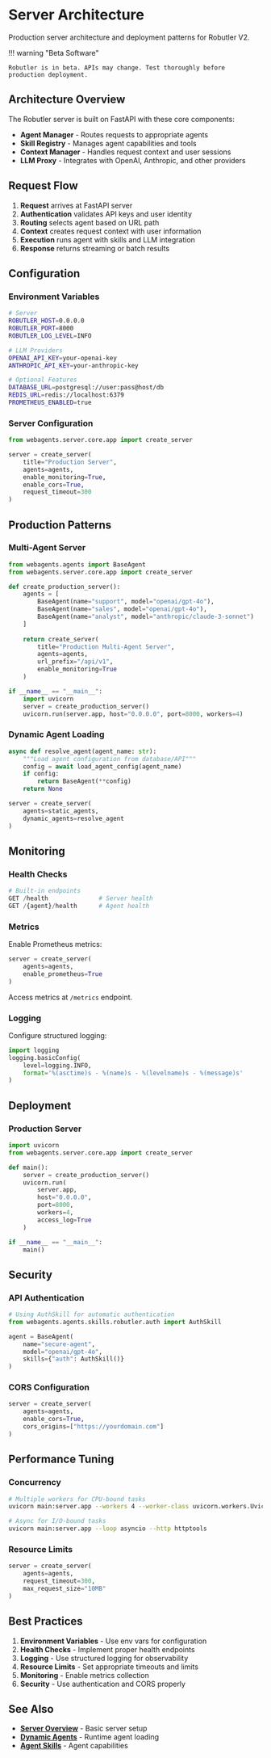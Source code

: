 # Server Architecture

Production server architecture and deployment patterns for Robutler V2.

!!! warning "Beta Software"

    Robutler is in beta. APIs may change. Test thoroughly before production deployment.

## Architecture Overview

The Robutler server is built on FastAPI with these core components:

- **Agent Manager** - Routes requests to appropriate agents
- **Skill Registry** - Manages agent capabilities and tools
- **Context Manager** - Handles request context and user sessions
- **LLM Proxy** - Integrates with OpenAI, Anthropic, and other providers

## Request Flow

1. **Request** arrives at FastAPI server
2. **Authentication** validates API keys and user identity
3. **Routing** selects agent based on URL path
4. **Context** creates request context with user information
5. **Execution** runs agent with skills and LLM integration
6. **Response** returns streaming or batch results

## Configuration

### Environment Variables

```bash
# Server
ROBUTLER_HOST=0.0.0.0
ROBUTLER_PORT=8000
ROBUTLER_LOG_LEVEL=INFO

# LLM Providers
OPENAI_API_KEY=your-openai-key
ANTHROPIC_API_KEY=your-anthropic-key

# Optional Features
DATABASE_URL=postgresql://user:pass@host/db
REDIS_URL=redis://localhost:6379
PROMETHEUS_ENABLED=true
```

### Server Configuration

```python
from webagents.server.core.app import create_server

server = create_server(
    title="Production Server",
    agents=agents,
    enable_monitoring=True,
    enable_cors=True,
    request_timeout=300
)
```

## Production Patterns

### Multi-Agent Server

```python
from webagents.agents import BaseAgent
from webagents.server.core.app import create_server

def create_production_server():
    agents = [
        BaseAgent(name="support", model="openai/gpt-4o"),
        BaseAgent(name="sales", model="openai/gpt-4o"),
        BaseAgent(name="analyst", model="anthropic/claude-3-sonnet")
    ]
    
    return create_server(
        title="Production Multi-Agent Server",
        agents=agents,
        url_prefix="/api/v1",
        enable_monitoring=True
    )

if __name__ == "__main__":
    import uvicorn
    server = create_production_server()
    uvicorn.run(server.app, host="0.0.0.0", port=8000, workers=4)
```

### Dynamic Agent Loading

```python
async def resolve_agent(agent_name: str):
    """Load agent configuration from database/API"""
    config = await load_agent_config(agent_name)
    if config:
        return BaseAgent(**config)
    return None

server = create_server(
    agents=static_agents,
    dynamic_agents=resolve_agent
)
```

## Monitoring

### Health Checks

```python
# Built-in endpoints
GET /health              # Server health
GET /{agent}/health      # Agent health
```

### Metrics

Enable Prometheus metrics:

```python
server = create_server(
    agents=agents,
    enable_prometheus=True
)
```

Access metrics at `/metrics` endpoint.

### Logging

Configure structured logging:

```python
import logging
logging.basicConfig(
    level=logging.INFO,
    format='%(asctime)s - %(name)s - %(levelname)s - %(message)s'
)
```

## Deployment

### Production Server

```python
import uvicorn
from webagents.server.core.app import create_server

def main():
    server = create_production_server()
    uvicorn.run(
        server.app,
        host="0.0.0.0",
        port=8000,
        workers=4,
        access_log=True
    )

if __name__ == "__main__":
    main()
```

## Security

### API Authentication

```python
# Using AuthSkill for automatic authentication
from webagents.agents.skills.robutler.auth import AuthSkill

agent = BaseAgent(
    name="secure-agent",
    model="openai/gpt-4o",
    skills={"auth": AuthSkill()}
)
```

### CORS Configuration

```python
server = create_server(
    agents=agents,
    enable_cors=True,
    cors_origins=["https://yourdomain.com"]
)
```

## Performance Tuning

### Concurrency

```bash
# Multiple workers for CPU-bound tasks
uvicorn main:server.app --workers 4 --worker-class uvicorn.workers.UvicornWorker

# Async for I/O-bound tasks
uvicorn main:server.app --loop asyncio --http httptools
```

### Resource Limits

```python
server = create_server(
    agents=agents,
    request_timeout=300,
    max_request_size="10MB"
)
```

## Best Practices

1. **Environment Variables** - Use env vars for configuration
2. **Health Checks** - Implement proper health endpoints
3. **Logging** - Use structured logging for observability
4. **Resource Limits** - Set appropriate timeouts and limits
5. **Monitoring** - Enable metrics collection
6. **Security** - Use authentication and CORS properly

## See Also

- **[Server Overview](server.md)** - Basic server setup
- **[Dynamic Agents](dynamic-agents.md)** - Runtime agent loading
- **[Agent Skills](agent/skills.md)** - Agent capabilities